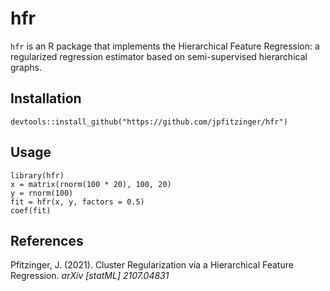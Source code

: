 # hfr

`hfr` is an R package that implements the Hierarchical Feature Regression: a regularized regression estimator based on semi-supervised hierarchical graphs.

## Installation

```
devtools::install_github("https://github.com/jpfitzinger/hfr")
```

## Usage

```
library(hfr)
x = matrix(rnorm(100 * 20), 100, 20)
y = rnorm(100)
fit = hfr(x, y, factors = 0.5)
coef(fit)
```

## References

Pfitzinger, J. (2021).
Cluster Regularization via a Hierarchical Feature Regression.
_arXiv [statML] 2107.04831_
